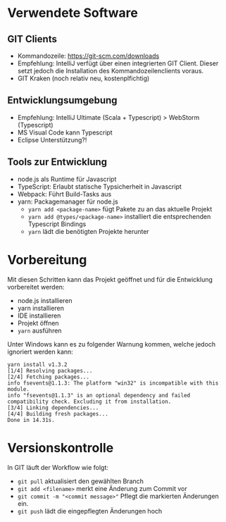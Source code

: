 # Verwendete Software

## GIT Clients
- Kommandozeile: https://git-scm.com/downloads
- Empfehlung: IntelliJ verfügt über einen integrierten GIT Client. Dieser setzt jedoch die Installation des Kommandozeilenclients voraus.
- GIT Kraken (noch relativ neu, kostenplfichtig) 

## Entwicklungsumgebung
- Empfehlung: IntelliJ Ultimate (Scala + Typescript) > WebStorm (Typescript)
- MS Visual Code kann Typescript
- Eclipse Unterstützung?!

## Tools zur Entwicklung
- node.js als Runtime für Javascript
- TypeScript: Erlaubt statische Typsicherheit in Javascript
- Webpack: Führt Build-Tasks aus
- yarn: Packagemanager für node.js
	- `yarn add <package-name>` fügt Pakete zu an das aktuelle Projekt
	- `yarn add @types/<package-name>` installiert die entsprechenden Typescript Bindings
	- `yarn` lädt die benötigten Projekte herunter

# Vorbereitung

Mit diesen Schritten kann das Projekt geöffnet und für die Entwicklung vorbereitet werden:

- node.js installieren
- yarn installieren
- IDE installieren
- Projekt öffnen
- `yarn` ausführen

Unter Windows kann es zu folgender Warnung kommen, welche jedoch ignoriert werden kann:

```
yarn install v1.3.2
[1/4] Resolving packages...
[2/4] Fetching packages...
info fsevents@1.1.3: The platform "win32" is incompatible with this module.
info "fsevents@1.1.3" is an optional dependency and failed compatibility check. Excluding it from installation.
[3/4] Linking dependencies...
[4/4] Building fresh packages...
Done in 14.31s.
```

# Versionskontrolle

In GIT läuft der Workflow wie folgt:
- `git pull` aktualisiert den gewählten Branch
- `git add <filename>` merkt eine Änderung zum Commit vor
- `git commit -m "<commit message>"` Pflegt die markierten Änderungen ein.
- `git push` lädt die eingepflegten Änderungen hoch
